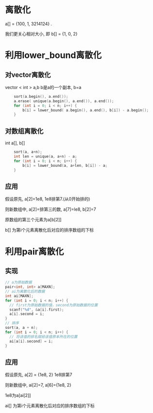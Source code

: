 # 离散化

a[] = {100, 1, 3214124} . 

我们更关心相对大小, 即 b[] = {1, 0, 2}



# 利用lower_bound离散化





## 对vector离散化

vector < int > a,b  b是a的一个副本, b=a

```cpp
	sort(a.begin(), a.end());
	a.erase( unique(a.begin(), a.end()), a.end());
	for (int i = 0; i < n; i++) {
		b[i] = lower_bound( a.begin(), a.end(), b[i]) - a.begin();
	}
```



## 对数组离散化

int  a[], b[]

```cpp
	sort(a, a+n);
	int len = unique(a, a+n) - a;
	for (int i = 0; i < n; i++) {
        b[i] = lower_bound(a, a+len, b[i]) - a;
    }
```



## 应用

假设原先, a[2]=1e8, 1e8排第7.(从0开始排的)

则新数组中, a[2]=排第三的数, a[7]=le8, b[2]=7

原数组的第三个元素为a[b[2]]

b[] 为第i个元素离散化后对应的排序数组的下标



# 利用pair离散化

## 实现

```cpp
// a为原始数据
pair<int, int> a[MAXN];
// ai为离散化后的数据
int ai[MAXN];
for (int i = 0; i < n; i++) {
  // first为原始数据的值，second为原始数据的位置
  scanf("%d", &a[i].first);
  a[i].second = i;
}
// 排序
sort(a, a + n);
for (int i = 0; i < n; i++) {
  // 将该值的排名赋给该值原本所在的位置
  ai[a[i].second] = i;
}
```



## 应用

假设原先, a[2] = {1e8, 2} 1e8排第7

则新数组中, ai[2]=7, a[6]={1e8, 2}

1e8为a[ai[2]]

ai[] 为第i个元素离散化后对应的排序数组的下标




